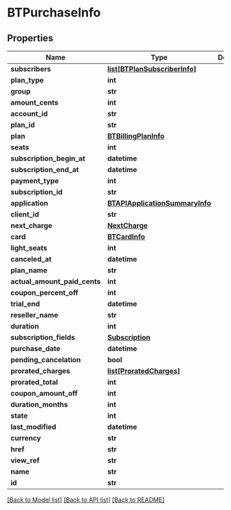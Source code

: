 # BTPurchaseInfo

## Properties
Name | Type | Description | Notes
------------ | ------------- | ------------- | -------------
**subscribers** | [**list[BTPlanSubscriberInfo]**](BTPlanSubscriberInfo.md) |  | [optional] 
**plan_type** | **int** |  | [optional] 
**group** | **str** |  | [optional] 
**amount_cents** | **int** |  | [optional] 
**account_id** | **str** |  | [optional] 
**plan_id** | **str** |  | [optional] 
**plan** | [**BTBillingPlanInfo**](BTBillingPlanInfo.md) |  | [optional] 
**seats** | **int** |  | [optional] 
**subscription_begin_at** | **datetime** |  | [optional] 
**subscription_end_at** | **datetime** |  | [optional] 
**payment_type** | **int** |  | [optional] 
**subscription_id** | **str** |  | [optional] 
**application** | [**BTAPIApplicationSummaryInfo**](BTAPIApplicationSummaryInfo.md) |  | [optional] 
**client_id** | **str** |  | [optional] 
**next_charge** | [**NextCharge**](NextCharge.md) |  | [optional] 
**card** | [**BTCardInfo**](BTCardInfo.md) |  | [optional] 
**light_seats** | **int** |  | [optional] 
**canceled_at** | **datetime** |  | [optional] 
**plan_name** | **str** |  | [optional] 
**actual_amount_paid_cents** | **int** |  | [optional] 
**coupon_percent_off** | **int** |  | [optional] 
**trial_end** | **datetime** |  | [optional] 
**reseller_name** | **str** |  | [optional] 
**duration** | **int** |  | [optional] 
**subscription_fields** | [**Subscription**](Subscription.md) |  | [optional] 
**purchase_date** | **datetime** |  | [optional] 
**pending_cancelation** | **bool** |  | [optional] 
**prorated_charges** | [**list[ProratedCharges]**](ProratedCharges.md) |  | [optional] 
**prorated_total** | **int** |  | [optional] 
**coupon_amount_off** | **int** |  | [optional] 
**duration_months** | **int** |  | [optional] 
**state** | **int** |  | [optional] 
**last_modified** | **datetime** |  | [optional] 
**currency** | **str** |  | [optional] 
**href** | **str** |  | [optional] 
**view_ref** | **str** |  | [optional] 
**name** | **str** |  | [optional] 
**id** | **str** |  | [optional] 

[[Back to Model list]](../README.md#documentation-for-models) [[Back to API list]](../README.md#documentation-for-api-endpoints) [[Back to README]](../README.md)


